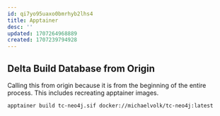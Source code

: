 ```yaml
---
id: qi7yo95uaxo0bmrhyb2lhs4
title: Apptainer
desc: ''
updated: 1707264968889
created: 1707239794928
---
```


## Delta Build Database from Origin

Calling this from origin because it is from the beginning of the entire process. This includes recreating apptainer images.

```bash
apptainer build tc-neo4j.sif docker://michaelvolk/tc-neo4j:latest
```
